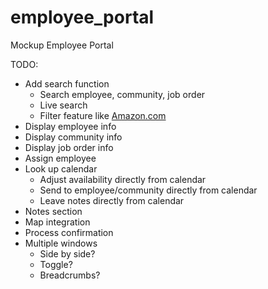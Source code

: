 # employee_portal
Mockup Employee Portal

TODO:
- Add search function
  - Search employee, community, job order
  - Live search
  - Filter feature like [Amazon.com](amazon.com)
- Display employee info
- Display community info
- Display job order info 
- Assign employee
- Look up calendar
  - Adjust availability directly from calendar
  - Send to employee/community directly from calendar
  - Leave notes directly from calendar
- Notes section
- Map integration
- Process confirmation
- Multiple windows
  - Side by side?
  - Toggle?
  - Breadcrumbs?